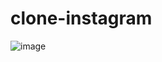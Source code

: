 # clone-instagram

![image](https://user-images.githubusercontent.com/117912237/216835927-39cb252e-9ddf-4385-b913-aaadbddb8399.png)
